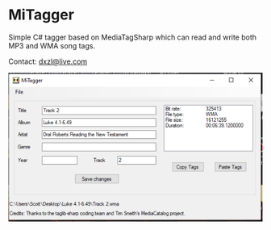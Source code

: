 # MiTagger
Simple C# tagger based on MediaTagSharp which can read and write both MP3 and WMA song tags.

Contact: dxzl@live.com

![Preview](mitagger.png)